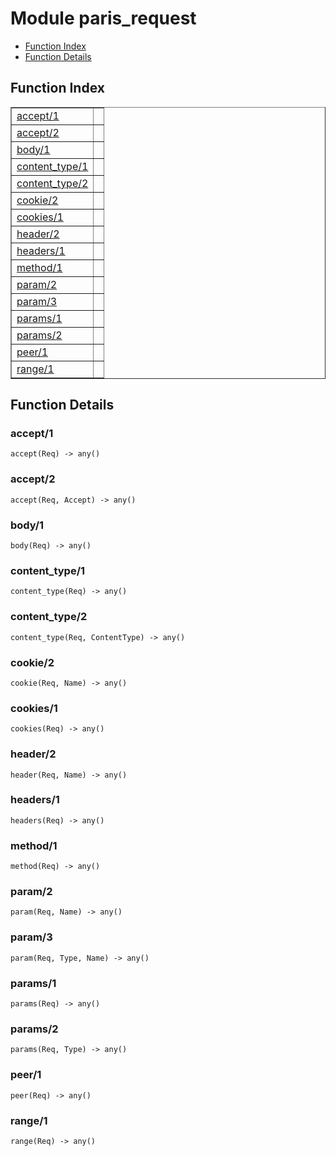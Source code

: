 

# Module paris_request #
* [Function Index](#index)
* [Function Details](#functions)


<a name="index"></a>

## Function Index ##


<table width="100%" border="1" cellspacing="0" cellpadding="2" summary="function index"><tr><td valign="top"><a href="#accept-1">accept/1</a></td><td></td></tr><tr><td valign="top"><a href="#accept-2">accept/2</a></td><td></td></tr><tr><td valign="top"><a href="#body-1">body/1</a></td><td></td></tr><tr><td valign="top"><a href="#content_type-1">content_type/1</a></td><td></td></tr><tr><td valign="top"><a href="#content_type-2">content_type/2</a></td><td></td></tr><tr><td valign="top"><a href="#cookie-2">cookie/2</a></td><td></td></tr><tr><td valign="top"><a href="#cookies-1">cookies/1</a></td><td></td></tr><tr><td valign="top"><a href="#header-2">header/2</a></td><td></td></tr><tr><td valign="top"><a href="#headers-1">headers/1</a></td><td></td></tr><tr><td valign="top"><a href="#method-1">method/1</a></td><td></td></tr><tr><td valign="top"><a href="#param-2">param/2</a></td><td></td></tr><tr><td valign="top"><a href="#param-3">param/3</a></td><td></td></tr><tr><td valign="top"><a href="#params-1">params/1</a></td><td></td></tr><tr><td valign="top"><a href="#params-2">params/2</a></td><td></td></tr><tr><td valign="top"><a href="#peer-1">peer/1</a></td><td></td></tr><tr><td valign="top"><a href="#range-1">range/1</a></td><td></td></tr></table>


<a name="functions"></a>

## Function Details ##

<a name="accept-1"></a>

### accept/1 ###

`accept(Req) -> any()`


<a name="accept-2"></a>

### accept/2 ###

`accept(Req, Accept) -> any()`


<a name="body-1"></a>

### body/1 ###

`body(Req) -> any()`


<a name="content_type-1"></a>

### content_type/1 ###

`content_type(Req) -> any()`


<a name="content_type-2"></a>

### content_type/2 ###

`content_type(Req, ContentType) -> any()`


<a name="cookie-2"></a>

### cookie/2 ###

`cookie(Req, Name) -> any()`


<a name="cookies-1"></a>

### cookies/1 ###

`cookies(Req) -> any()`


<a name="header-2"></a>

### header/2 ###

`header(Req, Name) -> any()`


<a name="headers-1"></a>

### headers/1 ###

`headers(Req) -> any()`


<a name="method-1"></a>

### method/1 ###

`method(Req) -> any()`


<a name="param-2"></a>

### param/2 ###

`param(Req, Name) -> any()`


<a name="param-3"></a>

### param/3 ###

`param(Req, Type, Name) -> any()`


<a name="params-1"></a>

### params/1 ###

`params(Req) -> any()`


<a name="params-2"></a>

### params/2 ###

`params(Req, Type) -> any()`


<a name="peer-1"></a>

### peer/1 ###

`peer(Req) -> any()`


<a name="range-1"></a>

### range/1 ###

`range(Req) -> any()`


